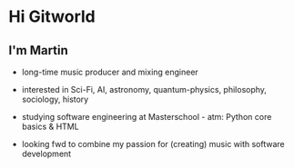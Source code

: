 # Hi Gitworld


## I'm Martin


- long-time music producer and mixing engineer
  
- interested in Sci-Fi, AI, astronomy, quantum-physics, philosophy, sociology, history
  
- studying software engineering at Masterschool - atm: Python core basics & HTML
  
- looking fwd to combine my passion for (creating) music with software development





# 
